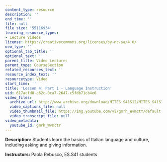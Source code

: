 ```yaml
---
content_type: resource
description: ''
end_time: ''
file: null
file_size: '55116934'
learning_resource_types:
- Lecture Videos
license: https://creativecommons.org/licenses/by-nc-sa/4.0/
ocw_type: ''
optional_tab_title: ''
optional_text: ''
parent_title: Video Lectures
parent_type: CourseSection
related_resources_text: ''
resource_index_text: ''
resourcetype: Video
start_time: ''
title: 'Lesson 4: Part 1 - Language Instruction'
uid: 617acfd8-c62c-0ca7-2647-c5fdb71cb4e6
video_files:
  archive_url: http://www.archive.org/download/MITES.S41S12/MITES_S41S12_Lesson4_Part1_300k.mp4
  video_captions_file: null
  video_thumbnail_file: https://img.youtube.com/vi/gmrh_WvmctY/default.jpg
  video_transcript_file: null
video_metadata:
  youtube_id: gmrh_WvmctY
---
```


**Description:** Students learn the basics of Italian language and culture, including asking and giving information.

**Instructors:** Paola Rebusco, ES.S41 students

